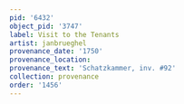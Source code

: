 ```yaml
---
pid: '6432'
object_pid: '3747'
label: Visit to the Tenants
artist: janbrueghel
provenance_date: '1750'
provenance_location:
provenance_text: 'Schatzkammer, inv. #92'
collection: provenance
order: '1456'
---
```

